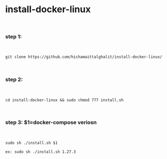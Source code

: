 # install-docker-linux

<br>

### step 1:

<br>

    git clone https://github.com/hichamaittalghalit/install-docker-linux/

<br>

### step 2:

<br>

    cd install-docker-linux && sudo chmod 777 install.sh

<br>

### step 3: $1=docker-compose veriosn 

<br>

    sudo sh ./install.sh $1
    
    ex: sudo sh ./install.sh 1.27.3
